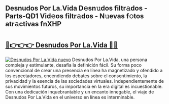 ## Desnudos Por La.Vida D𝚎sn𝚞dos filtr𝚊dos - Parts-QD1 Vid𝚎os filtr𝚊dos - N𝚞evas f𝚘tos atr𝚊ctivas fnXHP

# <h2><a href="http://mb19o05.tromn.icu/?c=Desnudos+Por+La.Vida">🔗👉👉👉 Desnudos Por La.Vida 🔗🔗</a></h2>

[![Desnudos Por La.Vida nuevo](https://i.imgur.com/pEAQMta.gif)](http://mb19o05.tromn.icu/?c=Desnudos+Por+La.Vida)
Desnudos Por La.Vida, una persona compleja y estimulante, desafía la definición fácil. Su forma poco convencional de crear una presencia en línea ha magnetizado y ofendido a los espectadores, encendiendo debates sobre el consentimiento, la privacidad y la esencia de las sociedades virtuales. Independientemente de sus movimientos futuros, su importancia en la era digital es incuestionable. Con una dedicación inquebrantable y un encanto innegable, el viaje de Desnudos Por La.Vida en el universo en línea es interminable.
